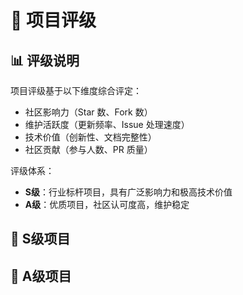 # 🏅 项目评级

<script setup>
import ProjectRatings from './.vitepress/theme/projects/ProjectRatings.vue'
</script>

## 📊 评级说明

项目评级基于以下维度综合评定：
- 社区影响力（Star 数、Fork 数）
- 维护活跃度（更新频率、Issue 处理速度）
- 技术价值（创新性、文档完整性）
- 社区贡献（参与人数、PR 质量）

评级体系：
- **S级**：行业标杆项目，具有广泛影响力和极高技术价值
- **A级**：优质项目，社区认可度高，维护稳定

## 🌟 S级项目

<ProjectRatings level="S" />

## 🔰 A级项目

<ProjectRatings level="A" />
